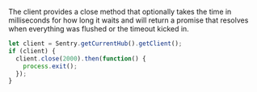 The client provides a close method that optionally takes the time in milliseconds for how long it
waits and will return a promise that resolves when everything was flushed or the timeout kicked
in.

```javascript
let client = Sentry.getCurrentHub().getClient();
if (client) {
  client.close(2000).then(function() {
    process.exit();
  });
}
```

